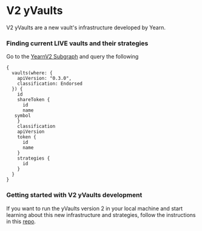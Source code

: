 # V2 yVaults

V2 yVaults are a new vault's infrastructure developed by Yearn.

### Finding current LIVE vaults and their strategies

Go to the [YearnV2 Subgraph](https://thegraph.com/explorer/subgraph/dmolina79/yearn-vaults-v2) and query the following

```text
{
  vaults(where: {
    apiVersion: "0.3.0",
    classification: Endorsed
  }) {
    id
    shareToken {
      id
      name
   symbol
    }
    classification
    apiVersion
    token {
      id
      name
    }
    strategies {
      id
    }
  }
}
```

### Getting started with V2 yVaults development

If you want to run the yVaults version 2 in your local machine and start learning about this new infrastructure and strategies, follow the instructions in this [repo](https://github.com/iearn-finance/brownie-strategy-mix).


